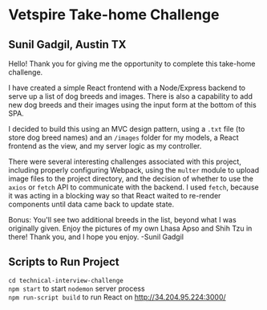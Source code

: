 # Vetspire Take-home Challenge
## Sunil Gadgil, Austin TX

Hello! Thank you for giving me the opportunity to complete this take-home challenge.

I have created a simple React frontend with a Node/Express backend to serve up a list of dog breeds and images. There is also a capability to add new dog breeds and their images using the input form at the bottom of this SPA.

I decided to build this using an MVC design pattern, using a `.txt` file (to store dog breed names) and an `/images` folder for my models, a React frontend as the view, and my server logic as my controller.

There were several interesting challenges associated with this project, including properly configuring Webpack, using the `multer` module to upload image files to the project directory, and the decision of whether to use the `axios` or `fetch` API to communicate with the backend. I used `fetch`, because it was acting in a blocking way so that React waited to re-render components until data came back to update state. 

Bonus: You'll see two additional breeds in the list, beyond what I was originally given. Enjoy the pictures of my own Lhasa Apso and Shih Tzu in there! Thank you, and I hope you enjoy. -Sunil Gadgil

## Scripts to Run Project
`cd technical-interview-challenge` <br>
`npm start` to start `nodemon` server process <br>
`npm run-script build` to run React on http://34.204.95.224:3000/ <br>
